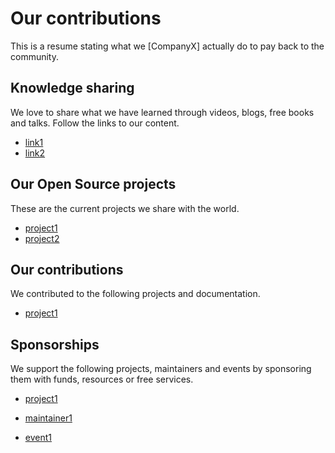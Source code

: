 # Our contributions

This is a resume stating what we [CompanyX] actually do to pay back to the community.

## Knowledge sharing
We love to share what we have learned through videos, blogs, free books and talks. Follow the links to our content.

- [link1]()
- [link2]()

## Our Open Source projects
These are the current projects we share with the world.
- [project1]()
- [project2]()

## Our contributions
We contributed to the following projects and documentation.
- [project1]()

## Sponsorships
We support the following projects, maintainers and events by sponsoring them with funds, resources or free services.

- [project1]()

- [maintainer1]()

- [event1]()
